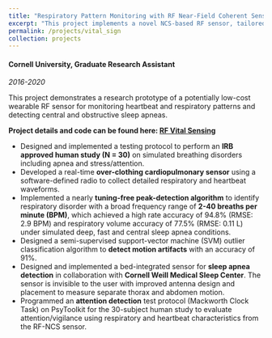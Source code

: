 ```yaml
---
title: "Respiratory Pattern Monitoring with RF Near-Field Coherent Sensing (NCS)"
excerpt: "This project implements a novel NCS-based RF sensor, tailored to monitor various respiratory patterns including sleep apnea."
permalink: /projects/vital_sign
collection: projects
---
```

#### Cornell University, Graduate Research Assistant
*2016-2020*

This project demonstrates a research prototype of a potentially low-cost wearable RF sensor for monitoring heartbeat and respiratory patterns and detecting central and obstructive sleep apneas.

**Project details and code can be found here: [RF Vital Sensing](https://psharma15.github.io/RF-Vital-Sensing/)**

  * Designed and implemented a testing protocol to perform an **IRB approved human study (N = 30)** on simulated breathing disorders including apnea and stress/attention.
  * Developed a real-time **over-clothing cardiopulmonary sensor** using a software-defined radio to collect detailed respiratory and heartbeat waveforms. 
  * Implemented a nearly **tuning-free peak-detection algorithm** to identify respiratory disorder with a broad frequency range of **2-40 breaths per minute (BPM)**, which achieved a high rate accuracy of 94.8% (RMSE: 2.9 BPM) and respiratory volume accuracy of 77.5% (RMSE: 0.11 L) under simulated deep, fast and central sleep apnea conditions.
  * Designed a semi-supervised support-vector machine (SVM) outlier classification algorithm to **detect motion artifacts** with an accuracy of 91%.
  * Designed and implemented a bed-integrated sensor for **sleep apnea detection** in collaboration with **Cornell Weill Medical Sleep Center**. The sensor is invisible to the user with improved antenna design and placement to measure separate thorax and abdomen motion.
  * Programmed an **attention detection** test protocol (Mackworth Clock Task) on PsyToolkit for the 30-subject human study to evaluate attention/vigilance using respiratory and heartbeat characteristics from the RF-NCS sensor.
